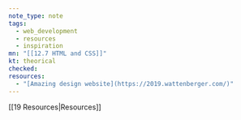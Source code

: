 ```yaml
---
note_type: note
tags:
  - web_development
  - resources
  - inspiration
mn: "[[12.7 HTML and CSS]]"
kt: theorical
checked: 
resources:
  - "[Amazing design website](https://2019.wattenberger.com/)"
---
```

[[19 Resources|Resources]]



